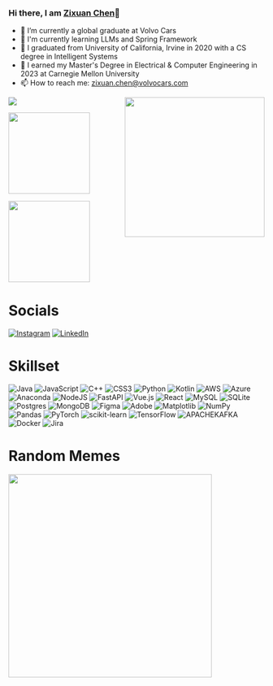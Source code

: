 ### Hi there, I am [Zixuan Chen](https://github.com/AmosChenZixuan)👋 
<!--
[Zixuan Chen](https://amoschenzixuan.github.io/)
**AmosChenZixuan/AmosChenZixuan** is a ✨ _special_ ✨ repository because its `README.md` (this file) appears on your GitHub profile.

Here are some ideas to get you started:

- 🔭 I’m currently working on ...
- 🌱 I’m currently learning ...
- 👯 I’m looking to collaborate on ...
- 🤔 I’m looking for help with ...
- 💬 Ask me about ...
- 📫 How to reach me: ...
- 😄 Pronouns: ...
- ⚡ Fun fact: ...
-->

- 🔭 I’m currently a global graduate at Volvo Cars
- 🌱 I'm currently learning LLMs and Spring Framework
- 👯 I graduated from University of California, Irvine in 2020 with a CS degree in Intelligent Systems
- 🤔 I earned my Master's Degree in Electrical & Computer Engineering in 2023 at Carnegie Mellon University 
- 📫 How to reach me: zixuan.chen@volvocars.com


<be>
<a href="https://honkai-star-rail.fandom.com/wiki/Firefly">
    <img src="imgs/firefly.gif" 
        width="275px" align="right">
</a>
    
<p align="left">
  <a href="https://github.com/ryo-ma/github-profile-trophy">
    <img src="https://github-profile-trophy.vercel.app/?username=AmosChenZixuan&theme=nord&column=4&margin-w=5&rank=SECRET,SSS,SS,S,AAA,AA,A"
      align="center"
    />
  </a>
</p>
<p align='left'>
  <a href="https://github.com/anuraghazra/github-readme-stats">
    <img height="160em" src="https://github-readme-stats-bay-delta-13.vercel.app/api?username=AmosChenZixuan&theme=rose_pine">
  </a>
</p>
<p align='left'>
  <a href="https://github.com/anuraghazra/github-readme-stats">
    <img height="160em" src="https://github-readme-stats-bay-delta-13.vercel.app/api/top-langs?username=AmosChenZixuan&layout=compact&theme=rose_pine&hide=jupyter%20notebook&langs_count=10">
  </a>
</p>

<!--
<p align='center'>
  <img align="center" height="265em" src="https://github-readme-activity-graph.vercel.app/graph?username=AmosChenZixuan&theme=rogue" alt="drawing"/>
</p> 
-->

# Socials
[![Instagram](https://img.shields.io/badge/Instagram-%23E4405F.svg?logo=Instagram&logoColor=white)](https://instagram.com/amoschenzixuan)
[![LinkedIn](https://img.shields.io/badge/LinkedIn-%230077B5.svg?logo=linkedin&logoColor=white)](https://linkedin.com/in/amoschenzixuan) 

<!-- [![VisitCount](https://visitcount.itsvg.in/api?id=amoschenzixuan&icon=5&color=0)](https://visitcount.itsvg.in) -->

# Skillset
![Java](https://img.shields.io/badge/java-%23ED8B00.svg?style=for-the-badge&logo=openjdk&logoColor=white) ![JavaScript](https://img.shields.io/badge/javascript-%23323330.svg?style=for-the-badge&logo=javascript&logoColor=%23F7DF1E) ![C++](https://img.shields.io/badge/c++-%2300599C.svg?style=for-the-badge&logo=c%2B%2B&logoColor=white) ![CSS3](https://img.shields.io/badge/css3-%231572B6.svg?style=for-the-badge&logo=css3&logoColor=white) ![Python](https://img.shields.io/badge/python-3670A0?style=for-the-badge&logo=python&logoColor=ffdd54) ![Kotlin](https://img.shields.io/badge/kotlin-%237F52FF.svg?style=for-the-badge&logo=kotlin&logoColor=white) ![AWS](https://img.shields.io/badge/AWS-%23FF9900.svg?style=for-the-badge&logo=amazon-aws&logoColor=white) ![Azure](https://img.shields.io/badge/azure-%230072C6.svg?style=for-the-badge&logo=microsoftazure&logoColor=white) ![Anaconda](https://img.shields.io/badge/Anaconda-%2344A833.svg?style=for-the-badge&logo=anaconda&logoColor=white) ![NodeJS](https://img.shields.io/badge/node.js-6DA55F?style=for-the-badge&logo=node.js&logoColor=white) ![FastAPI](https://img.shields.io/badge/FastAPI-005571?style=for-the-badge&logo=fastapi) ![Vue.js](https://img.shields.io/badge/vue.js-%2335495e.svg?style=for-the-badge&logo=vuedotjs&logoColor=%234FC08D) ![React](https://img.shields.io/badge/react-%2320232a.svg?style=for-the-badge&logo=react&logoColor=%2361DAFB) ![MySQL](https://img.shields.io/badge/mysql-%2300000f.svg?style=for-the-badge&logo=mysql&logoColor=white) ![SQLite](https://img.shields.io/badge/sqlite-%2307405e.svg?style=for-the-badge&logo=sqlite&logoColor=white) ![Postgres](https://img.shields.io/badge/postgres-%23316192.svg?style=for-the-badge&logo=postgresql&logoColor=white) ![MongoDB](https://img.shields.io/badge/MongoDB-%234ea94b.svg?style=for-the-badge&logo=mongodb&logoColor=white) ![Figma](https://img.shields.io/badge/figma-%23F24E1E.svg?style=for-the-badge&logo=figma&logoColor=white) ![Adobe](https://img.shields.io/badge/adobe-%23FF0000.svg?style=for-the-badge&logo=adobe&logoColor=white) ![Matplotlib](https://img.shields.io/badge/Matplotlib-%23ffffff.svg?style=for-the-badge&logo=Matplotlib&logoColor=black) ![NumPy](https://img.shields.io/badge/numpy-%23013243.svg?style=for-the-badge&logo=numpy&logoColor=white) ![Pandas](https://img.shields.io/badge/pandas-%23150458.svg?style=for-the-badge&logo=pandas&logoColor=white) ![PyTorch](https://img.shields.io/badge/PyTorch-%23EE4C2C.svg?style=for-the-badge&logo=PyTorch&logoColor=white) ![scikit-learn](https://img.shields.io/badge/scikit--learn-%23F7931E.svg?style=for-the-badge&logo=scikit-learn&logoColor=white) ![TensorFlow](https://img.shields.io/badge/TensorFlow-%23FF6F00.svg?style=for-the-badge&logo=TensorFlow&logoColor=white) ![APACHEKAFKA](https://img.shields.io/badge/apachekafka-231F20.svg?style=for-the-badge&logo=apachekafka&logoColor=white&color=%23231F20) ![Docker](https://img.shields.io/badge/docker-%230db7ed.svg?style=for-the-badge&logo=docker&logoColor=white) ![Jira](https://img.shields.io/badge/jira-%230A0FFF.svg?style=for-the-badge&logo=jira&logoColor=white)

# Random Memes
<img src="https://randommeme-five.vercel.app/" height="400px"/>
<!-- Proudly created with GPRM ( https://gprm.itsvg.in ) -->
